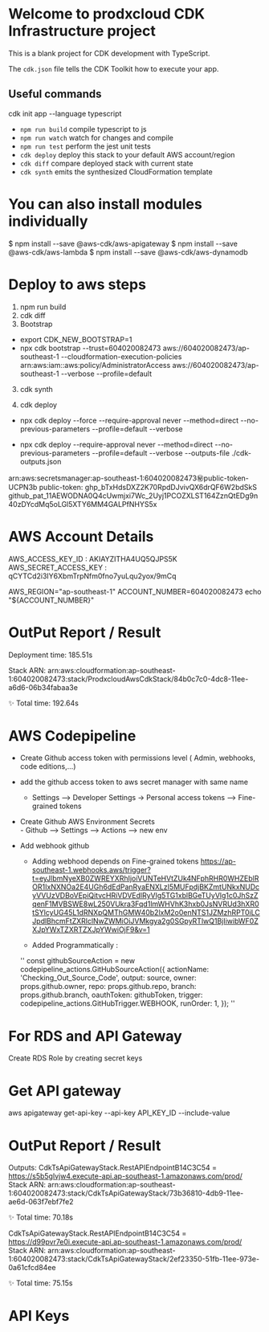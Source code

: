 # Welcome to prodxcloud CDK Infrastructure project

This is a blank project for CDK development with TypeScript.

The `cdk.json` file tells the CDK Toolkit how to execute your app.

## Useful commands

cdk init app --language typescript

* `npm run build`   compile typescript to js
* `npm run watch`   watch for changes and compile
* `npm run test`    perform the jest unit tests
* `cdk deploy`      deploy this stack to your default AWS account/region
* `cdk diff`        compare deployed stack with current state
* `cdk synth`       emits the synthesized CloudFormation template

# You can also install modules individually

$ npm install --save @aws-cdk/aws-apigateway
$ npm install --save  @aws-cdk/aws-lambda
$ npm install --save  @aws-cdk/aws-dynamodb

# Deploy to aws steps

1. npm run build
2. cdk diff
3. Bootstrap
- export CDK_NEW_BOOTSTRAP=1
- npx cdk bootstrap --trust=604020082473 aws://604020082473/ap-southeast-1 --cloudformation-execution-policies arn:aws:iam::aws:policy/AdministratorAccess aws://604020082473/ap-southeast-1 --verbose --profile=default
  
3. cdk synth

4. cdk deploy 

 - npx cdk deploy --force --require-approval never --method=direct  --no-previous-parameters --profile=default --verbose

 - npx cdk deploy --require-approval never --method=direct  --no-previous-parameters --profile=default --verbose --outputs-file ./cdk-outputs.json


arn:aws:secretsmanager:ap-southeast-1:604020082473:secret:public-token-UCPN3b
public-token: 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
              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

# AWS Account Details

AWS_ACCESS_KEY_ID : AKIAYZITHA4UQ5QJPS5K
AWS_SECRET_ACCESS_KEY : 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


AWS_REGION="ap-southeast-1"
ACCOUNT_NUMBER=604020082473
echo "${ACCOUNT_NUMBER}"


# OutPut Report / Result
   Deployment time: 185.51s

Stack ARN:
arn:aws:cloudformation:ap-southeast-1:604020082473:stack/ProdxcloudAwsCdkStack/84b0c7c0-4dc8-11ee-a6d6-06b34fabaa3e

✨  Total time: 192.64s

# AWS Codepipeline

- Create Github access token with permissions level ( Admin, webhooks, code editions,...)
- add the github access token to aws secret manager with same name
   - Settings --> Developer Settings -> Personal access tokens --> Fine-grained tokens
- Create Github AWS Environment Secrets  
      - Github --> Settings --> Actions --> new env
- Add webhook github
   - Adding webhood depends on Fine-grained tokens 
   https://ap-southeast-1.webhooks.aws/trigger?t=eyJlbmNyeXB0ZWREYXRhIjoiVUNTeHVtZUk4NFphRHR0WHZEblROR1IxNXNOa2E4UGh6dEdPanRyaENXLzI5MUFpdjBKZmtUNkxNUDcyVVUzVDBoVEpiQitvcHRiVDVEdlRyVlg5TG1xblBGeTUyVlg1c0JhSzZqenF1MVBSWE8wL250VUkra3Fqd1lmWHVhK3hxb0JsNVRUd3hXR0tSYlcyUG45L1dRNXpQMThGMW40b2lxM2o0enNTS1JZMzhRPT0iLCJpdlBhcmFtZXRlclNwZWMiOiJVMkgya2g0SGpyRTlwQ1BjIiwibWF0ZXJpYWxTZXRTZXJpYWwiOjF9&v=1

   - Added Programmatically :

   ''
     const githubSourceAction = new codepipeline_actions.GitHubSourceAction({
      actionName: 'Checking_Out_Source_Code',
      output: source,
      owner: props.github.owner,
      repo: props.github.repo,
      branch: props.github.branch,
      oauthToken: githubToken,
      trigger: codepipeline_actions.GitHubTrigger.WEBHOOK,
      runOrder: 1,
    });
   ''

# For RDS and API Gateway
 Create RDS Role by creating secret keys

# Get API gateway

aws apigateway get-api-key --api-key API_KEY_ID --include-value
      
# OutPut Report / Result

Outputs:
CdkTsApiGatewayStack.RestAPIEndpointB14C3C54 = https://s5b5glvjw4.execute-api.ap-southeast-1.amazonaws.com/prod/
Stack ARN:
arn:aws:cloudformation:ap-southeast-1:604020082473:stack/CdkTsApiGatewayStack/73b36810-4db9-11ee-ae6d-063f7ebf7fe2

✨  Total time: 70.18s

CdkTsApiGatewayStack.RestAPIEndpointB14C3C54 = https://d99pvr7e0i.execute-api.ap-southeast-1.amazonaws.com/prod/
Stack ARN:
arn:aws:cloudformation:ap-southeast-1:604020082473:stack/CdkTsApiGatewayStack/2ef23350-51fb-11ee-973e-0a61cfcd84ee

✨  Total time: 75.15s

# API Keys
